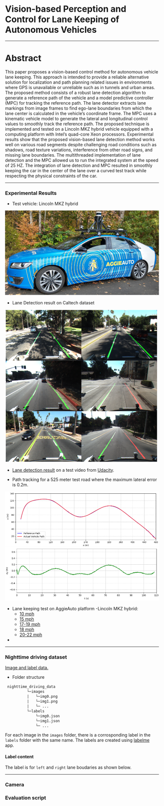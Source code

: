 # Vision-based Perception and Control for Lane Keeping of Autonomous Vehicles
 ----
# Abstract
This paper proposes a vision-based control method for autonomous vehicle lane keeping. This approach is intended to provide a reliable alternative solution for localization and path planning related issues in environments where GPS is unavailable or unreliable such as in tunnels and urban areas. The proposed method consists of a robust lane detection algorithm to generate a reference path of the vehicle and a model predictive controller (MPC) for tracking the reference path. The lane detector extracts lane markings from image frames to find ego-lane boundaries from which the lane center is calculated in the vehicle’s coordinate frame. The MPC uses a kinematic vehicle model to generate the lateral and longitudinal control values to smoothly track the reference path. The proposed technique is implemented and tested on a Lincoln MKZ hybrid vehicle equipped with a computing platform with Intel’s quad-core Xeon processors. Experimental results show that the proposed vision-based lane detection method works well on various road segments despite challenging road conditions such as shadows, road texture variations, interference from other road signs, and missing lane boundaries. The multithreaded implementation of lane detection and the MPC allowed us to run the integrated system at the speed of 25 HZ. The integration of lane detection and MPC resulted in smoothly keeping the car in the center of the lane over a curved test track while respecting the physical constraints of the car.
 
----
### Experimental Results
- Test vehicle: Lincoln MKZ hybrid
 <img src="/images/lincoln_mkz.jpg" width="600" /> 

- Lane Detection result on Caltech dataset
 <img src="/images/caltech_output.png" width="500" /> 

- <a target="_blank" href="https://drive.google.com/file/d/1ngpegivYYYi-MNU1f1ENg10IcjexBM1c/view?usp=share_link"> Lane detection result</a> on a test video from [Udacity](https://github.com/udacity/CarND-Advanced-Lane-Lines). 
<!--   (https://drive.google.com/file/d/1itWQYB3XyWjjB7FkS3jwFreRLPzb5TV0/view?usp=share_link) -->

- Path tracking for a 525 meter test road where the maximum lateral error is 0.2m.
 <img src="/images/path_tracking.png" width="600" /> 
 <img src="/images/pos_error.png" width="600" /> 
 
- Lane keeping test on AggieAuto platform -Lincoln MKZ hybrid:
  - <a target="_blank" href="https://drive.google.com/file/d/1yPO2pz2oI7kPlyG4CvHWLIBVwqPX6npS/view?usp=share_link"> 10 mph </a>
  - <a target="_blank" href="https://drive.google.com/file/d/1JLlLjxpWWoN2B_klsbc9Sdpz_Ov8sHTV/view?usp=share_link"> 15 mph </a>
  - <a target="_blank" href="https://drive.google.com/file/d/1JIadkfWS8ncQwKYNGoMUn8n9EcTvHX1x/view?usp=share_link"> 17-19 mph </a>
  - <a target="_blank" href="https://drive.google.com/file/d/1WQVJX6qEgZQv_oPNKTs0gPPxK81JA_Bo/view?usp=share_link"> 18 mph </a>
  - <a target="_blank" href="https://drive.google.com/file/d/1Dovhesq5M89a4QSf4PgNxD97uBW9ixFA/view?usp=share_link"> 20-22 mph </a>
- 
 ----
### Nighttime driving dataset
  <a target="_blank" href="https://drive.google.com/drive/folders/1QKEVOJP5nu5cNQ6HzNiZvBkv_AMhHk1i?usp=share_link">Image and label data.</a>
- Folder structure
```
 nighttime_driving_data
          └─images
          |   └─img0.png
          |   └─img1.png
          |   └─ ...
          └─labels
              └─img0.json
              └─img1.json
              └─ ...
```
For each image in the ```images``` folder, there is a corrosponding label in the ```labels``` folder with the same name.
The labels are created using [labelme](https://github.com/wkentaro/labelme.git) app.
#### Label content
  The label is for ```left``` and ```right``` lane boudaries as shown below.

---
### Camera

<!-- ### Camera calibration
Intrinsic calibration matrices are the following. 
* The images in the dataset are already corrected.
```
## Camera Matrix
cam_mtx = np.array([[2.07260223e+03, 0.00000000e+00, 8.25522002e+02],
                    [0.00000000e+00, 2.07577055e+03, 4.92533698e+02],
                    [0.00000000e+00, 0.00000000e+00, 1.00000000e+00]
                  ])

## Distortion coefficients
dist_coeff =np.array([[-0.60676022,  0.49186421,  0.00113308,  0.01104831, -0.45043961]])


## Refined camera matrix obtained by OpenCV's getOptimalNewCameraMatrix()
refined_cam_mtx = np.array([[1.75234119e+03, 0.00000000e+00, 7.96353770e+02],
                            [0.00000000e+00, 1.98220215e+03, 4.88376415e+02],
                            [0.00000000e+00, 0.00000000e+00, 1.00000000e+00]
                          ])
```
 -->
### Evaluation script
### 
